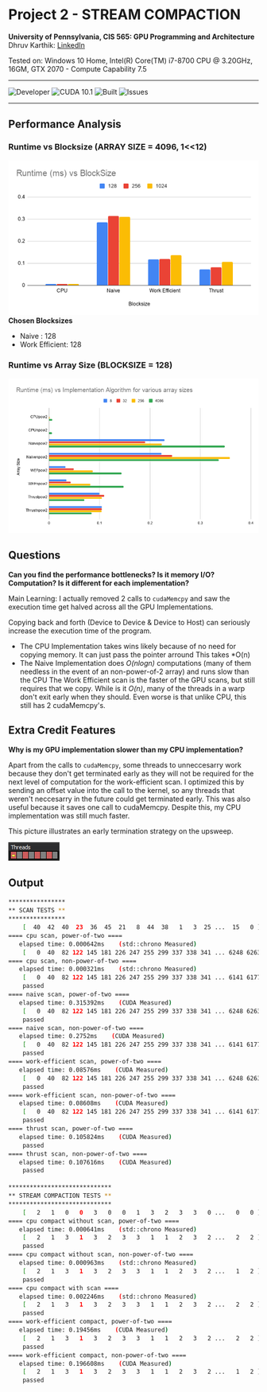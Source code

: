 Project 2 - STREAM COMPACTION
====================
**University of Pennsylvania, CIS 565: GPU Programming and Architecture**
Dhruv Karthik: [LinkedIn](https://www.linkedin.com/in/dhruv_karthik/)

Tested on: Windows 10 Home, Intel(R) Core(TM) i7-8700 CPU @ 3.20GHz, 16GM, GTX 2070 - Compute Capability 7.5
____________________________________________________________________________________
![Developer](https://img.shields.io/badge/Developer-Dhruv-0f97ff.svg?style=flat) ![CUDA 10.1](https://img.shields.io/badge/CUDA-10.1-yellow.svg) ![Built](https://img.shields.io/appveyor/ci/gruntjs/grunt.svg) ![Issues](https://img.shields.io/badge/issues-none-green.svg)
____________________________________________________________________________________
## Performance Analysis
### Runtime vs Blocksize (ARRAY SIZE = 4096, 1<<12)
 ![](img/runtimevsblocksize.png)  
**Chosen Blocksizes**
* Naive : 128
* Work Efficient: 128

### Runtime vs Array Size (BLOCKSIZE = 128)
 ![](img/graph2.png)  

## Questions
**Can you find the performance bottlenecks? Is it memory I/O? Computation? Is it different for each implementation?**

Main Learning: I actually removed 2 calls to ```cudaMemcpy``` and saw the execution time get halved across all the GPU Implementations. 

Copying back and forth (Device to Device & Device to Host) can seriously increase the execution time of the program. 
* The CPU Implementation takes wins likely because of no need for copying memory. It can just pass the pointer arround This takes *O(n)
* The Naive Implementation does *O(nlogn)* computations (many of them needless in the event of an non-power-of-2 array) and runs slow than the CPU 
The Work Efficient scan is the faster of the GPU scans, but still requires that we copy. While is it *O(n)*, many of the threads in a warp don't exit early when they should. Even worse is that unlike CPU, this still has 2 cudaMemcpy's.

## Extra Credit Features
**Why is my GPU implementation slower than my CPU implementation?**

Apart from the calls to ```cudaMemcpy```, some threads to unneccesarry work because they don't get terminated early as they will not be required for the next level of computation for the work-efficient scan. I optimized this by sending an offset value into the call to the kernel, so any threads that weren't neccesarry in the future could get terminated early. This was also useful because it saves one call to cudaMemcpy. Despite this, my CPU implementation was still much faster. 

This picture illustrates an early termination strategy on the upsweep. 

 ![](img/earlyexits.PNG)  
 
## Output
```bash
****************
** SCAN TESTS **
****************
    [  40  42  40  23  36  45  21   8  44  38   1   3  25 ...  15   0 ]
==== cpu scan, power-of-two ====
   elapsed time: 0.000642ms    (std::chrono Measured)
    [   0  40  82 122 145 181 226 247 255 299 337 338 341 ... 6248 6263 ]
==== cpu scan, non-power-of-two ====
   elapsed time: 0.000321ms    (std::chrono Measured)
    [   0  40  82 122 145 181 226 247 255 299 337 338 341 ... 6141 6177 ]
    passed
==== naive scan, power-of-two ====
   elapsed time: 0.315392ms    (CUDA Measured)
    [   0  40  82 122 145 181 226 247 255 299 337 338 341 ... 6248 6263 ]
    passed
==== naive scan, non-power-of-two ====
   elapsed time: 0.2752ms    (CUDA Measured)
    [   0  40  82 122 145 181 226 247 255 299 337 338 341 ... 6141 6177 ]
    passed
==== work-efficient scan, power-of-two ====
   elapsed time: 0.08576ms    (CUDA Measured)
    [   0  40  82 122 145 181 226 247 255 299 337 338 341 ... 6248 6263 ]
    passed
==== work-efficient scan, non-power-of-two ====
   elapsed time: 0.08608ms    (CUDA Measured)
    [   0  40  82 122 145 181 226 247 255 299 337 338 341 ... 6141 6177 ]
    passed
==== thrust scan, power-of-two ====
   elapsed time: 0.105824ms    (CUDA Measured)
    passed
==== thrust scan, non-power-of-two ====
   elapsed time: 0.107616ms    (CUDA Measured)
    passed

*****************************
** STREAM COMPACTION TESTS **
*****************************
    [   2   1   0   0   3   0   0   1   3   2   3   3   0 ...   0   0 ]
==== cpu compact without scan, power-of-two ====
   elapsed time: 0.000641ms    (std::chrono Measured)
    [   2   1   3   1   3   2   3   3   1   1   2   3   2 ...   2   2 ]
    passed
==== cpu compact without scan, non-power-of-two ====
   elapsed time: 0.000963ms    (std::chrono Measured)
    [   2   1   3   1   3   2   3   3   1   1   2   3   2 ...   1   2 ]
    passed
==== cpu compact with scan ====
   elapsed time: 0.002246ms    (std::chrono Measured)
    [   2   1   3   1   3   2   3   3   1   1   2   3   2 ...   2   2 ]
    passed
==== work-efficient compact, power-of-two ====
   elapsed time: 0.19456ms    (CUDA Measured)
    [   2   1   3   1   3   2   3   3   1   1   2   3   2 ...   2   2 ]
    passed
==== work-efficient compact, non-power-of-two ====
   elapsed time: 0.196608ms    (CUDA Measured)
    [   2   1   3   1   3   2   3   3   1   1   2   3   2 ...   1   2 ]
    passed
```
